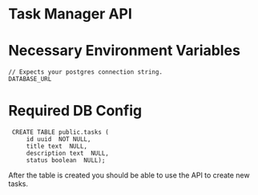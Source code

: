# Task Manager API

# Necessary Environment Variables

```
// Expects your postgres connection string.
DATABASE_URL
```

# Required DB Config

```
 CREATE TABLE public.tasks (    
     id uuid  NOT NULL,         
     title text  NULL,          
     description text  NULL,    
     status boolean  NULL);
```

After the table is created you should be able to use the API to create new tasks.
